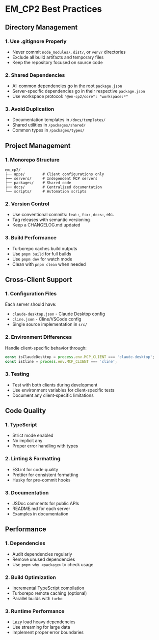 # EM_CP2 Best Practices

## Directory Management

### 1. **Use .gitignore Properly**
- Never commit `node_modules/`, `dist/`, or `venv/` directories
- Exclude all build artifacts and temporary files
- Keep the repository focused on source code

### 2. **Shared Dependencies**
- All common dependencies go in the root `package.json`
- Server-specific dependencies go in their respective `package.json`
- Use workspace protocol: `"@em-cp2/core": "workspace:*"`

### 3. **Avoid Duplication**
- Documentation templates in `/docs/templates/`
- Shared utilities in `/packages/shared/`
- Common types in `/packages/types/`

## Project Management

### 1. **Monorepo Structure**
```
em_cp2/
├── apps/        # Client configurations only
├── servers/     # Independent MCP servers
├── packages/    # Shared code
├── docs/        # Centralized documentation
└── scripts/     # Automation scripts
```

### 2. **Version Control**
- Use conventional commits: `feat:`, `fix:`, `docs:`, etc.
- Tag releases with semantic versioning
- Keep a CHANGELOG.md updated

### 3. **Build Performance**
- Turborepo caches build outputs
- Use `pnpm build` for full builds
- Use `pnpm dev` for watch mode
- Clean with `pnpm clean` when needed

## Cross-Client Support

### 1. **Configuration Files**
Each server should have:
- `claude-desktop.json` - Claude Desktop config
- `cline.json` - Cline/VSCode config
- Single source implementation in `src/`

### 2. **Environment Differences**
Handle client-specific behavior through:
```typescript
const isClaudeDesktop = process.env.MCP_CLIENT === 'claude-desktop';
const isCline = process.env.MCP_CLIENT === 'cline';
```

### 3. **Testing**
- Test with both clients during development
- Use environment variables for client-specific tests
- Document any client-specific limitations

## Code Quality

### 1. **TypeScript**
- Strict mode enabled
- No implicit any
- Proper error handling with types

### 2. **Linting & Formatting**
- ESLint for code quality
- Prettier for consistent formatting
- Husky for pre-commit hooks

### 3. **Documentation**
- JSDoc comments for public APIs
- README.md for each server
- Examples in documentation

## Performance

### 1. **Dependencies**
- Audit dependencies regularly
- Remove unused dependencies
- Use `pnpm why <package>` to check usage

### 2. **Build Optimization**
- Incremental TypeScript compilation
- Turborepo remote caching (optional)
- Parallel builds with `turbo`

### 3. **Runtime Performance**
- Lazy load heavy dependencies
- Use streaming for large data
- Implement proper error boundaries